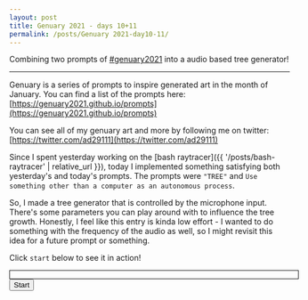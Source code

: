 ```yaml
---
layout: post
title: Genuary 2021 - days 10+11
permalink: /posts/Genuary 2021-day10-11/
---
```


Combining two prompts of [#genuary2021](https://genuary2021.github.io/) into a
audio based tree generator!

---

<script src="{{ '/static/genuary2021/day10-11/script.js' | relative_url }}" type="text/javascript"></script>

Genuary is a series of prompts to inspire generated art in the month of January.
You can find a list of the prompts here:
[https://genuary2021.github.io/prompts](https://genuary2021.github.io/prompts)

You can see all of my genuary art and more by following me on twitter:
[https://twitter.com/ad29111](https://twitter.com/ad29111)

Since I spent yesterday working on the [bash raytracer]({{ '/posts/bash-raytracer' | relative_url }}),
today I implemented something satisfying both yesterday's and today's prompts.
The prompts were `"TREE"` and `Use something other than a computer as an
autonomous process`.  

So, I made a tree generator that is controlled by the microphone input. There's
some parameters you can play around with to influence the tree growth. Honestly,
I feel like this entry is kinda low effort - I wanted to do something with the
frequency of the audio as well, so I might revisit this idea for a future prompt
or something.

Click `start` below to see it in action!

<script>
document.addEventListener("DOMContentLoaded", function() {
document.getElementById("start").addEventListener('click', function() {
new AudioTree(document.getElementById("container"));
});
});
</script>
<div id="container" style="width: 100%; border: solid 1px; padding: 0.5em;"></div>
<button id="start">Start</button>
